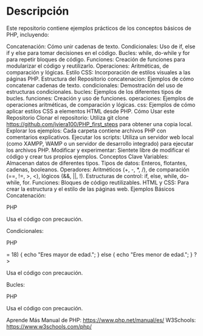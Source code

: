 # Descripción
Este repositorio contiene ejemplos prácticos de los conceptos básicos de PHP, incluyendo:

Concatenación: Cómo unir cadenas de texto.
Condicionales: Uso de if, else if y else para tomar decisiones en el código.
Bucles: while, do-while y for para repetir bloques de código.
Funciones: Creación de funciones para modularizar el código y reutilizarlo.
Operaciones: Aritméticas, de comparación y lógicas.
Estilo CSS: Incorporación de estilos visuales a las páginas PHP.
Estructura del Repositorio
concatenacion: Ejemplos de cómo concatenar cadenas de texto.
condicionales: Demostración del uso de estructuras condicionales.
bucles: Ejemplos de los diferentes tipos de bucles.
funciones: Creación y uso de funciones.
operaciones: Ejemplos de operaciones aritméticas, de comparación y lógicas.
css: Ejemplos de cómo aplicar estilos CSS a elementos HTML desde PHP.
Cómo Usar este Repositorio
Clonar el repositorio: Utiliza git clone https://github.com/jviera100/PHP_first_steps para obtener una copia local.
Explorar los ejemplos: Cada carpeta contiene archivos PHP con comentarios explicativos.
Ejecutar los scripts: Utiliza un servidor web local (como XAMPP, WAMP o un servidor de desarrollo integrado) para ejecutar los archivos PHP.
Modificar y experimentar: Sientete libre de modificar el código y crear tus propios ejemplos.
Conceptos Clave
Variables: Almacenan datos de diferentes tipos.
Tipos de datos: Enteros, flotantes, cadenas, booleanos.
Operadores: Aritméticos (+, -, *, /), de comparación (==, !=, >, <), lógicos (&&, ||, !).
Estructuras de control: if, else, while, do-while, for.
Funciones: Bloques de código reutilizables.
HTML y CSS: Para crear la estructura y el estilo de las páginas web.
Ejemplos Básicos
Concatenación:

PHP
<?php
$nombre = "Juan";
$saludo = "Hola, " . $nombre . "!";
echo $saludo;
?>
Usa el código con precaución.

Condicionales:

PHP
<?php
$edad = 25;
if ($edad >= 18) {
    echo "Eres mayor de edad.";
} else {
    echo "Eres menor de edad.";
}
?>
Usa el código con precaución.

Bucles:

PHP
<?php
for ($i = 1; $i <= 10; $i++) {
    echo $i . " ";
}
?>
Usa el código con precaución.

Aprende Más
Manual de PHP: https://www.php.net/manual/es/
W3Schools: https://www.w3schools.com/php/